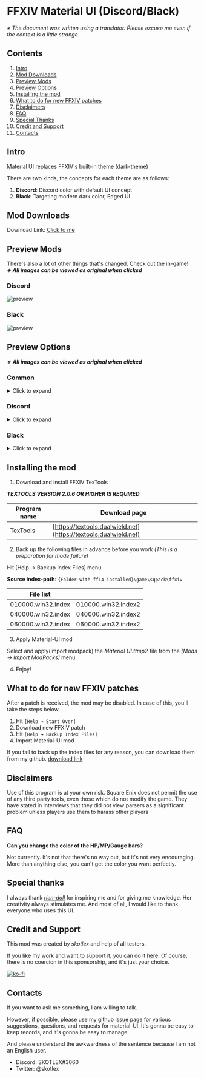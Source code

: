 # FFXIV Material UI (Discord/Black)

*※ The document was written using a translator. Please excuse me even if the context is a little strange.*

## Contents

1. [Intro](#intro)  
2. [Mod Downloads](#mod-downloads)  
3. [Preview Mods](#preview-mods)  
4. [Preview Options](#preview-options)
5. [Installing the mod](#installing-the-mod)  
6. [What to do for new FFXIV patches](#what-to-do-for-new-ffxiv-patches)  
7. [Disclaimers](#disclaimers)  
8. [FAQ](#faq)  
9. [Special Thanks](#special-thanks)  
10. [Credit and Support](#credit-and-support)  
11. [Contacts](#contacts)


## Intro

Material UI replaces FFXIV's built-in theme (dark-theme)

There are two kinds, the concepts for each theme are as follows:

1. **Discord**: Discord color with default UI concept
2. **Black**: Targeting modern dark color, Edged UI

## Mod Downloads

Download Link: [Click to me](https://github.com/skotlex/ffxiv-material-ui/releases)

## Preview Mods

There's also a lot of other things that's changed. Check out the in-game!  
<b><i>※ All images can be viewed as original when clicked</i></b>

### Discord
![preview](https://github.com/skotlex/ffxiv-material-ui/blob/master/ModPacks/Resources/Preview/preview(discord).png)

### Black
![preview](https://github.com/skotlex/ffxiv-material-ui/blob/master/ModPacks/Resources/Preview/preview(black).png)

## Preview Options

<b><i>※ All images can be viewed as original when clicked</i></b>

### Common
<details>
<summary>Click to expand</summary>

- gradation gauge bar color

![preview](https://github.com/skotlex/ffxiv-material-ui/blob/master/ModPacks/OPTIONS/Common/gradation-gauge-bar-color/preview.png)

- limit break simple

![preview](https://github.com/skotlex/ffxiv-material-ui/blob/master/ModPacks/OPTIONS/Common/limit-break-simple/preview.png)

- party shield purple color

![preview](https://github.com/skotlex/ffxiv-material-ui/blob/master/ModPacks/OPTIONS/Common/party-shield-purple-color/preview.png)

- range dps job icon color

![preview](https://github.com/skotlex/ffxiv-material-ui/blob/master/ModPacks/OPTIONS/Common/range-dps-job-icon-color/preview.png)

- target castbar red color

![preview](https://github.com/skotlex/ffxiv-material-ui/blob/master/ModPacks/OPTIONS/Common/target-castbar-red-color/preview.png)

</details>

### Discord
<details>
<summary>Click to expand</summary>

- minimap remove NSEW

![preview](https://github.com/skotlex/ffxiv-material-ui/blob/master/ModPacks/OPTIONS/Discord/minimap-remove-NSEW/preview.png)

- removed button background

![preview](https://github.com/skotlex/ffxiv-material-ui/blob/master/ModPacks/OPTIONS/Discord/removed-button-background/preview.png)

- selected window border

![preview](https://github.com/skotlex/ffxiv-material-ui/blob/master/ModPacks/OPTIONS/Discord/selected-window-border/preview.png)

- square minimap

![preview](https://github.com/skotlex/ffxiv-material-ui/blob/master/ModPacks/OPTIONS/Discord/square-minimap/preview.png)

- transparency window

![preview](https://github.com/skotlex/ffxiv-material-ui/blob/master/ModPacks/OPTIONS/Discord/transparency-window/preview.png)

</details>

### Black
<details>
<summary>Click to expand</summary>

- circle minimap

![preview](https://github.com/skotlex/ffxiv-material-ui/blob/master/ModPacks/OPTIONS/Black/circle-minimap/preview.png)

- minimap remove NSEW

![preview](https://github.com/skotlex/ffxiv-material-ui/blob/master/ModPacks/OPTIONS/Black/minimap-remove-NSEW/preview.png)

- selected window border

![preview](https://github.com/skotlex/ffxiv-material-ui/blob/master/ModPacks/OPTIONS/Black/selected-window-border/preview.png)

- talk dialog grey color

![preview](https://github.com/skotlex/ffxiv-material-ui/blob/master/ModPacks/OPTIONS/Black/talk-dialog-grey-color/preview.png)

- transparency window

![preview](https://github.com/skotlex/ffxiv-material-ui/blob/master/ModPacks/OPTIONS/Black/transparency-window/preview.png)

</details>

## Installing the mod

1. Download and install FFXIV TexTools

***TEXTOOLS VERSION 2.0.6 OR HIGHER IS REQUIRED***

| Program name  | Download page |
|---|---|
| TexTools | [https://textools.dualwield.net](https://textools.dualwield.net) |

2. Back up the following files in advance before you work *(This is a preparation for mode failure)*

Hit [Help → Backup Index Files] menu. 

**Source index-path**: `{Folder with ff14 installed}\game\sqpack\ffxiv`

| File list |   |
|---|---|
| 010000.win32.index | 010000.win32.index2 |
| 040000.win32.index | 040000.win32.index2 |
| 060000.win32.index | 060000.win32.index2 |

3. Apply Material-UI mod

Select and apply(import modpack) the *Material UI.ttmp2* file from the *[Mods → Import ModPacks]* menu

4. Enjoy!

## What to do for new FFXIV patches

After a patch is received, the mod may be disabled. In case of this, you'll take the steps below.

1. Hit `[Help → Start Over]`
2. Download new FFXIV patch
3. Hit `[Help → Backup Index Files]`
4. Import Material-UI mod

If you fail to back up the index files for any reason, you can download them from my github. [download link](https://github.com/skotlex/ffxiv-material-ui/tree/master/Discord/Index_Backups)

## Disclaimers

Use of this program is at your own risk. Square Enix does not permit the use of any third party tools, even those which do not modify the game. They have stated in interviews that they did not view parsers as a significant problem unless players use them to harass other players

## FAQ

**Can you change the color of the HP/MP/Gauge bars?**

Not currently. It's not that there's no way out, but it's not very encouraging. More than anything else, you can't get the color you want perfectly.

## Special thanks

I always thank [*rien-doll*](https://github.com/rien-doll/minimal-ui) for inspiring me and for giving me knowledge. Her creativity always stimulates me. And most of all, I would like to thank everyone who uses this UI.

## Credit and Support

This mod was created by *skotlex* and help of all testers. 

If you like my work and want to support it, you can do it [here](https://ko-fi.com/skotlex). Of course, there is no coercion in this sponsorship, and it's just your choice.

[![ko-fi](https://www.ko-fi.com/img/githubbutton_sm.svg)](https://ko-fi.com/O4O8YTN7)

## Contacts

If you want to ask me something, I am willing to talk. 

However, if possible, please use [my github issue page](https://github.com/skotlex/ffxiv-material-ui/issues) for various suggestions, questions, and requests for material-UI. It's gonna be easy to keep records, and it's gonna be easy to manage.

And please understand the awkwardness of the sentence because I am not an English user.

* Discord: SKOTLEX#3060
* Twitter: @skotlex
